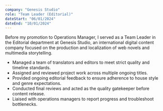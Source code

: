 ```yaml
---
company: "Genesis Studio"
role: "Team Leader (Editorial)"
dateStart: "06/01/2024"
dateEnd: "10/01/2024"
---
```


Before my promotion to Operations Manager, I served as a Team Leader in the Editorial department at Genesis Studio, an international digital content company focused on the production and localization of web novels and multimedia storytelling.

- Managed a team of translators and editors to meet strict quality and timeline standards.
- Assigned and reviewed project work across multiple ongoing titles.
- Provided ongoing editorial feedback to ensure adherence to house style and genre expectations.
- Conducted final reviews and acted as the quality gatekeeper before content release.
- Liaised with operations managers to report progress and troubleshoot bottlenecks. 